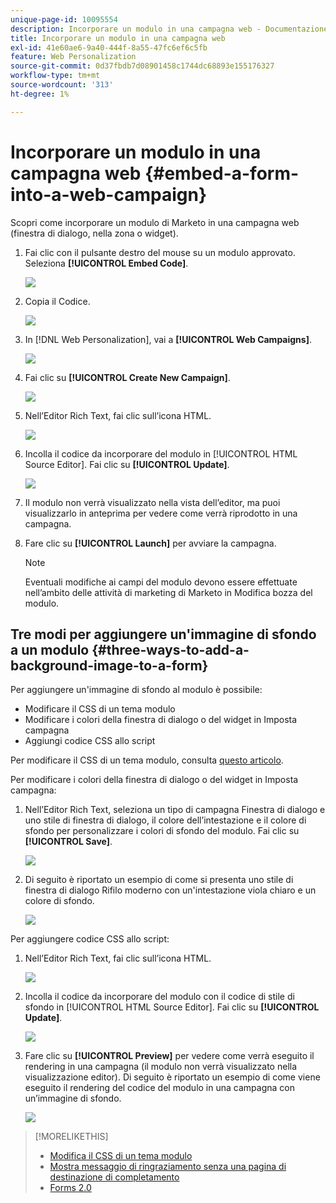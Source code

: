 ```yaml
---
unique-page-id: 10095554
description: Incorporare un modulo in una campagna web - Documentazione di Marketo - Documentazione del prodotto
title: Incorporare un modulo in una campagna web
exl-id: 41e60ae6-9a40-444f-8a55-47fc6ef6c5fb
feature: Web Personalization
source-git-commit: 0d37fbdb7d08901458c1744dc68893e155176327
workflow-type: tm+mt
source-wordcount: '313'
ht-degree: 1%

---
```


# Incorporare un modulo in una campagna web {#embed-a-form-into-a-web-campaign}

Scopri come incorporare un modulo di Marketo in una campagna web (finestra di dialogo, nella zona o widget).

1. Fai clic con il pulsante destro del mouse su un modulo approvato. Seleziona **[!UICONTROL Embed Code]**.

   ![](assets/image2015-12-16-10-3a58-3a39.png)

1. Copia il Codice.

   ![](assets/image2015-12-16-11-3a16-3a24.png)

1. In [!DNL Web Personalization], vai a **[!UICONTROL Web Campaigns]**.

   ![](assets/web-campaigns-hand-7.jpg)

1. Fai clic su **[!UICONTROL Create New Campaign]**.

   ![](assets/create-new-web-campaign-hand-1.jpg)

1. Nell’Editor Rich Text, fai clic sull’icona HTML.

   ![](assets/five-1.png)

1. Incolla il codice da incorporare del modulo in [!UICONTROL HTML Source Editor]. Fai clic su **[!UICONTROL Update]**.

   ![](assets/six-1.png)

1. Il modulo non verrà visualizzato nella vista dell’editor, ma puoi visualizzarlo in anteprima per vedere come verrà riprodotto in una campagna.

1. Fare clic su **[!UICONTROL Launch]** per avviare la campagna.

   >[!NOTE]
   >
   >Eventuali modifiche ai campi del modulo devono essere effettuate nell’ambito delle attività di marketing di Marketo in Modifica bozza del modulo.

## Tre modi per aggiungere un&#39;immagine di sfondo a un modulo {#three-ways-to-add-a-background-image-to-a-form}

Per aggiungere un&#39;immagine di sfondo al modulo è possibile:

* Modificare il CSS di un tema modulo
* Modificare i colori della finestra di dialogo o del widget in Imposta campagna
* Aggiungi codice CSS allo script

Per modificare il CSS di un tema modulo, consulta [questo articolo](/help/marketo/product-docs/demand-generation/forms/form-design/edit-the-css-of-a-form-theme.md).

Per modificare i colori della finestra di dialogo o del widget in Imposta campagna:

1. Nell’Editor Rich Text, seleziona un tipo di campagna Finestra di dialogo e uno stile di finestra di dialogo, il colore dell’intestazione e il colore di sfondo per personalizzare i colori di sfondo del modulo. Fai clic su **[!UICONTROL Save]**.

   ![](assets/image2015-12-29-18-3a28-3a31.png)

1. Di seguito è riportato un esempio di come si presenta uno stile di finestra di dialogo Rifilo moderno con un&#39;intestazione viola chiaro e un colore di sfondo.

   ![](assets/image2015-12-29-18-3a27-3a31.png)

Per aggiungere codice CSS allo script:

1. Nell’Editor Rich Text, fai clic sull’icona HTML.

   ![](assets/image2015-12-29-17-3a56-3a13.png)

1. Incolla il codice da incorporare del modulo con il codice di stile di sfondo in [!UICONTROL HTML Source Editor]. Fai clic su **[!UICONTROL Update]**.

   ![](assets/image2015-12-29-18-3a1-3a15.png)

1. Fare clic su **[!UICONTROL Preview]** per vedere come verrà eseguito il rendering in una campagna (il modulo non verrà visualizzato nella visualizzazione editor). Di seguito è riportato un esempio di come viene eseguito il rendering del codice del modulo in una campagna con un’immagine di sfondo.

   ![](assets/image2015-12-29-18-3a20-3a35.png)

>[!MORELIKETHIS]
>
>* [Modifica il CSS di un tema modulo](/help/marketo/product-docs/demand-generation/forms/form-design/edit-the-css-of-a-form-theme.md)
>* [Mostra messaggio di ringraziamento senza una pagina di destinazione di completamento](https://developers.marketo.com/blog/show-thank-you-message-without-a-follow-up-landing-page/)
>* [Forms 2.0](https://experienceleague.adobe.com/en/docs/marketo-developer/marketo/javascriptapi/forms-api-reference)
